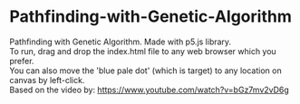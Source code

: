 # Pathfinding-with-Genetic-Algorithm
Pathfinding with Genetic Algorithm. Made with p5.js library.
<br> To run, drag and drop the index.html file to any web browser which you prefer.
<br> You can also move the 'blue pale dot' (which is target) to any location on canvas by left-click.
<br> Based on the video by: https://www.youtube.com/watch?v=bGz7mv2vD6g
